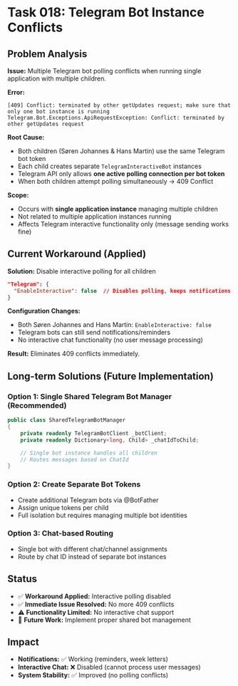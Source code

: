 # Task 018: Telegram Bot Instance Conflicts

## Problem Analysis

**Issue:** Multiple Telegram bot polling conflicts when running single application with multiple children.

**Error:**
```
[409] Conflict: terminated by other getUpdates request; make sure that only one bot instance is running
Telegram.Bot.Exceptions.ApiRequestException: Conflict: terminated by other getUpdates request
```

**Root Cause:**
- Both children (Søren Johannes & Hans Martin) use the same Telegram bot token
- Each child creates separate `TelegramInteractiveBot` instances
- Telegram API only allows **one active polling connection per bot token**
- When both children attempt polling simultaneously → 409 Conflict

**Scope:**
- Occurs with **single application instance** managing multiple children
- Not related to multiple application instances running
- Affects Telegram interactive functionality only (message sending works fine)

## Current Workaround (Applied)

**Solution:** Disable interactive polling for all children
```json
"Telegram": {
  "EnableInteractive": false  // Disables polling, keeps notifications
}
```

**Configuration Changes:**
- Both Søren Johannes and Hans Martin: `EnableInteractive: false`
- Telegram bots can still send notifications/reminders
- No interactive chat functionality (no user message processing)

**Result:** Eliminates 409 conflicts immediately.

## Long-term Solutions (Future Implementation)

### Option 1: Single Shared Telegram Bot Manager (Recommended)
```csharp
public class SharedTelegramBotManager
{
    private readonly TelegramBotClient _botClient;
    private readonly Dictionary<long, Child> _chatIdToChild;

    // Single bot instance handles all children
    // Routes messages based on ChatId
}
```

### Option 2: Create Separate Bot Tokens
- Create additional Telegram bots via @BotFather
- Assign unique tokens per child
- Full isolation but requires managing multiple bot identities

### Option 3: Chat-based Routing
- Single bot with different chat/channel assignments
- Route by chat ID instead of separate bot instances

## Status
- ✅ **Workaround Applied:** Interactive polling disabled
- ✅ **Immediate Issue Resolved:** No more 409 conflicts
- ⚠️ **Functionality Limited:** No interactive chat support
- 🔄 **Future Work:** Implement proper shared bot management

## Impact
- **Notifications:** ✅ Working (reminders, week letters)
- **Interactive Chat:** ❌ Disabled (cannot process user messages)
- **System Stability:** ✅ Improved (no polling conflicts)